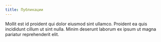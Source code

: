 ```yaml
---
title: Публикации
---
```


Mollit est id proident qui dolor eiusmod sint ullamco. Proident ea quis incididunt cillum ut sint nulla. Minim deserunt laborum ex ipsum ut magna pariatur reprehenderit elit.